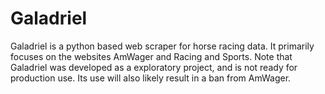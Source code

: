 # Galadriel

Galadriel is a python based web scraper for horse racing data. It primarily focuses on the websites AmWager and Racing and Sports. Note that Galadriel was developed as a exploratory project, and is not ready for production use. Its use will also likely result in a ban from AmWager.
